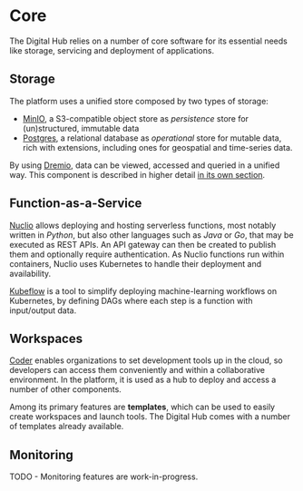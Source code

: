 # Core

The Digital Hub relies on a number of core software for its essential needs like storage, servicing and deployment of applications.

## Storage

The platform uses a unified store composed by two types of storage:

- [MinIO](https://min.io/), a S3-compatible object store as *persistence* store for (un)structured, immutable data
- [Postgres](https://www.postgresql.org/), a relational database as *operational* store for mutable data, rich with extensions, including ones for geospatial and time-series data.

By using [Dremio](https://www.dremio.com/), data can be viewed, accessed and queried in a unified way. This component is described in higher detail [in its own section](/docs/components/dremio).

## Function-as-a-Service

[Nuclio](https://nuclio.io/) allows deploying and hosting serverless functions, most notably written in *Python*, but also other languages such as *Java* or *Go*, that may be executed as REST APIs. An API gateway can then be created to publish them and optionally require authentication. As Nuclio functions run within containers, Nuclio uses Kubernetes to handle their deployment and availability.

[Kubeflow](https://www.kubeflow.org/) is a tool to simplify deploying machine-learning workflows on Kubernetes, by defining DAGs where each step is a function with input/output data.

## Workspaces

[Coder](https://coder.com/) enables organizations to set development tools up in the cloud, so developers can access them conveniently and within a collaborative environment. In the platform, it is used as a hub to deploy and access a number of other components.

Among its primary features are **templates**, which can be used to easily create workspaces and launch tools. The Digital Hub comes with a number of templates already available.


## Monitoring

TODO - Monitoring features are work-in-progress.